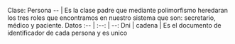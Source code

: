 Clase: Persona
-- |
Es la clase padre que mediante polimorfismo heredaran los tres roles que encontramos en nuestro sistema que son: secretario, médico y paciente.
Datos
:-- | :--: | --:
Dni | cadena | Es el documento de identificador de cada persona y es unico

